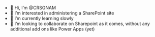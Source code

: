 - 👋 Hi, I’m @CRSGNAM
- 👀 I’m interested in administering a SharePoint site
- 🌱 I’m currently learning slowly
- 💞️ I’m looking to collaborate on Sharepoint as it comes, without any additional add ons like Power Apps (yet)
<!---
CRSGNAM/CRSGNAM is a ✨ special ✨ repository because its `README.md` (this file) appears on your GitHub profile.
You can click the Preview link to take a look at your changes.
--->
